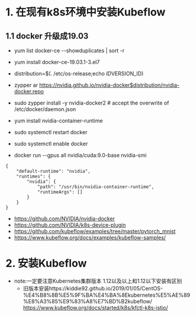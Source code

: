 # 1. 在现有k8s环境中安装Kubeflow
## 1.1 docker 升级成19.03

* yum list docker-ce --showduplicates | sort -r
* yum install docker-ce-19.03.1-3.el7
* distribution=$(. /etc/os-release;echo $ID$VERSION_ID)
* zypper ar https://nvidia.github.io/nvidia-docker$distribution/nvidia-docker.repo

* sudo zypper install -y nvidia-docker2  # accept the overwrite of /etc/docker/daemon.json
* yum install nvidia-container-runtime
* sudo systemctl restart docker
* sudo systemctl enable docker
* docker run --gpus all nvidia/cuda:9.0-base nvidia-smi

```
{
    "default-runtime": "nvidia",
    "runtimes": {
        "nvidia": {
            "path": "/usr/bin/nvidia-container-runtime",
            "runtimeArgs": []
        }
    }
}
```
* https://github.com/NVIDIA/nvidia-docker
* https://github.com/NVIDIA/k8s-device-plugin
* https://github.com/kubeflow/examples/tree/master/pytorch_mnist
* https://www.kubeflow.org/docs/examples/kubeflow-samples/



# 2. 安装Kubeflow
* note:一定要注意Kubernetes集群版本 1.12以及以上和1.12以下安装有区别
    * 旧版本安装https://kiddie92.github.io/2019/01/05/CentOS-%E4%B8%8B%E5%9F%BA%E4%BA%8Ekubernetes%E5%AE%89%E8%A3%85%E9%83%A8%E7%BD%B2kubeflow/
https://www.kubeflow.org/docs/started/k8s/kfctl-k8s-istio/